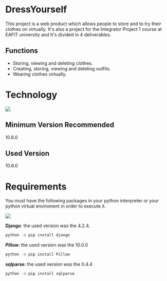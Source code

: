 # DressYourself
This project is a web product which allows people to store and to try their clothes on virtually. It's also a project for the Integrator Project 1 course at EAFIT university and It's divided in 4 deliverables.

## Functions
- Storing, viewing and deleting clothes.
- Creating, storing, viewing and deleting outfits.
- Wearing clothes virtually.

# Technology
![](https://skillicons.dev/icons?i=python)
## Minimum Version Recommended
10.6.0
## Used Version
10.6.0

# Requirements
You must have the following packages in your python interpreter or your python virtual enviroment in order to execute it.

![](https://skillicons.dev/icons?i=django) 

**Django**: the used version was the 4.2.4.
```cmd
python -m pip install django
```

**Pillow**: the used version was the 10.0.0
```cmd
python -m pip install Pillow
```

**sqlparse**: the used version was the 0.4.4
```cmd
python -m pip install sqlparse
```

